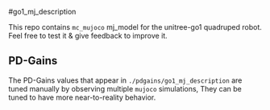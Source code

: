 #go1_mj_description


This repo contains `mc_mujoco` mj_model for the unitree-go1 quadruped robot.
Feel free to test it & give feedback to improve it.


PD-Gains
--
The PD-Gains values that appear in `./pdgains/go1_mj_description` are tuned manually by observing multiple `mujoco` simulations, They can be tuned to have more near-to-reality behavior.